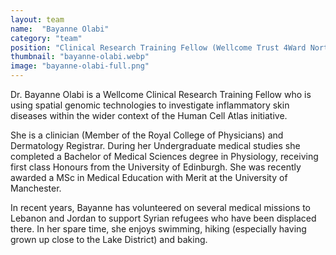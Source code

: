 ```yaml
---
layout: team
name:  "Bayanne Olabi"
category: "team"
position: "Clinical Research Training Fellow (Wellcome Trust 4Ward North), Dermatology Registrar"
thumbnail: "bayanne-olabi.webp"
image: "bayanne-olabi-full.png"
---
```

Dr. Bayanne Olabi is a Wellcome Clinical Research Training Fellow who is using spatial genomic technologies to investigate inflammatory skin diseases within the wider context of the Human Cell Atlas initiative.

She is a clinician (Member of the Royal College of Physicians) and Dermatology Registrar. During her Undergraduate medical studies she completed a Bachelor of Medical Sciences degree in Physiology, receiving first class Honours from the University of Edinburgh. She was recently awarded a MSc in Medical Education with Merit at the University of Manchester.

In recent years, Bayanne has volunteered on several medical missions to Lebanon and Jordan to support Syrian refugees who have been displaced there. In her spare time, she enjoys swimming, hiking (especially having grown up close to the Lake District) and baking.

